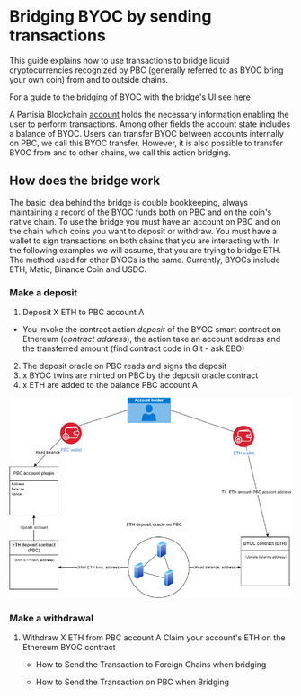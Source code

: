 # Bridging BYOC by sending transactions



This guide explains how to use transactions to bridge liquid cryptocurrencies recognized by PBC (generally referred to as BYOC bring your own coin) from and to outside chains. 

For a guide to the bridging of BYOC with the bridge's UI see [here](byoc-and-gas.md)

A Partisia Blockchain [account](create-an-account.md) holds the necessary information enabling the user to perform transactions. Among other fields the account state includes a balance of BYOC. Users can transfer BYOC between accounts internally on PBC, we call this BYOC transfer. However, it is also possible to transfer BYOC from and to other chains, we call this action bridging.

## How does the bridge work

The basic idea behind the bridge is double bookkeeping, always maintaining a record of the BYOC funds both on PBC and on the coin's native chain. To use the bridge you must have an account on PBC and on the chain which coins you want to deposit or withdraw. You must have a wallet to sign transactions on both chains that you are interacting with. In the following examples we will assume, that you are trying to bridge ETH. The method used for other BYOCs is the same. Currently, BYOCs include ETH, Matic, Binance Coin and USDC.

### Make a deposit

1. Deposit X ETH to PBC account A  
- You invoke the contract action _deposit_ of the BYOC smart contract on Ethereum (_contract address_), the action take an account address and the transferred amount (find contract code in Git - ask EBO)
2. The deposit oracle on PBC reads and signs the deposit
3. x BYOC twins are minted on PBC by the deposit oracle contract
4. x ETH are added to the balance PBC account A 

![Diagram0](../pbc-fundamentals/depositBridge.png)


### Make a withdrawal

1. Withdraw X ETH from PBC account A
Claim your account's ETH on the Ethereum BYOC contract






    - How to Send the Transaction to Foreign Chains when bridging

    - How to Send the Transaction on PBC when Bridging

